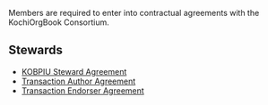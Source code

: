 
Members are required to enter into contractual agreements with the KochiOrgBook Consortium.

## **Stewards**

- [KOBPIU Steward Agreement](contracts/steward_agreement.md)
- [Transaction Author Agreement](contracts/trans_auth_agreement.md)
- [Transaction Endorser Agreement](contracts/trans_endorser_agreement.md)